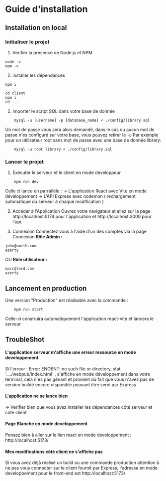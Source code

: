 # Guide d'installation

## Installation en local

### Initialiser le projet

1. Verifier la présence de Node.js et NPM
```shell
node -v
npm -v
```


2. installer les dépendances
```shell
npm i
```
```shell 
cd client
npm i
cd  ..
```

2. Importer le script SQL dans votre base de donnée
```shell
    mysql -u [username] -p [database_name] < ./config/library.sql
```
Un mot de passe vous sera alors demandé, dans le cas ou aucun mot de passe n'es configuré sur votre base, vous pouvez retirer le `-p`
Par exemple pour un utilisateur root sans mot de passe avec une base de donnée library:
```shell
    mysql -u root library < ./config/library.sql
```


### Lancer le projet

1. Exécuter le serveur et le client en mode developpeur
```shell
    npm run dev
```

Celle ci lance en parrallèle :
-> L'application React avec Vite en mode développement
-> L'API Express avec nodemon ( rechargement automatique du serveur à chaque modification )

2. Accéder à l'Application
Ouvrez votre navigateur et allez sur la page http://localhost:5174 pour l'application et http://localhost:3000 pour l'api.


3. Connexion
Connectez vous à l'aide d'un des comptes via la page Connexion
**Rôle Admin :**
```
john@smith.com
azerty
```

OU
**Rôle utilisateur :**
```
marc@lord.com 
azerty
```

## Lancement en production

Une version "Production" est réalisable avec la commande : 
```shell
    npm run start
```
Celle-ci construira automatiquement l'application react-vite et lancera le serveur


## TroubleShot

#### L'application serveur m'affiche une erreur ressource en mode developpement 
Si l'erreur : Error: ENOENT: no such file or directory, stat '..../webpub/index.html' , s'affiche en mode développement dans votre terminal, cela n'es pas génant et provient du fait que vous n'avez pas de version buildé encore disponible pouvant être servi par Express

#### L'application ne se lance bien
 => Verifier bien que vous avez installer les dépendances côté serveur et côté client

#### Page Blanche en mode developpement
Pensez bien à aller sur le lien react en mode developpement : http://localhost:5173/

#### Mes modifications côté client ne s'affiche pas
Si vous avez déjà réalisé un build ou une commande production attention à ne pas vous connecter sur le client fournit par Express, l'adresse en mode developpement pour le front-end est http://localhost:5173/